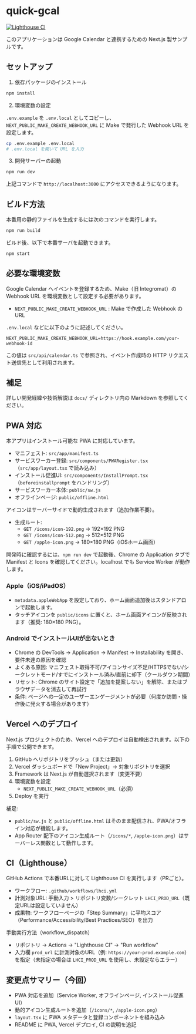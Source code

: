 # quick-gcal

[![Lighthouse CI](https://github.com/nyom3/quick-gcal/actions/workflows/lhci.yml/badge.svg)](https://github.com/nyom3/quick-gcal/actions/workflows/lhci.yml)

このアプリケーションは Google Calendar と連携するための Next.js 製サンプルです。

## セットアップ

1. 依存パッケージのインストール

```bash
npm install
```

2. 環境変数の設定

`.env.example` を `.env.local` としてコピーし、`NEXT_PUBLIC_MAKE_CREATE_WEBHOOK_URL` に Make で発行した Webhook URL を設定します。

```bash
cp .env.example .env.local
# .env.local を開いて URL を入力
```

3. 開発サーバーの起動

```bash
npm run dev
```

上記コマンドで `http://localhost:3000` にアクセスできるようになります。

## ビルド方法

本番用の静的ファイルを生成するには次のコマンドを実行します。

```bash
npm run build
```

ビルド後、以下で本番サーバを起動できます。

```bash
npm start
```

## 必要な環境変数

Google Calendar へイベントを登録するため、Make（旧 Integromat）の Webhook URL を環境変数として設定する必要があります。

* `NEXT_PUBLIC_MAKE_CREATE_WEBHOOK_URL` : Make で作成した Webhook の URL

`.env.local` などに以下のように記述してください。

```env
NEXT_PUBLIC_MAKE_CREATE_WEBHOOK_URL=https://hook.example.com/your-webhook-id
```

この値は `src/api/calendar.ts` で参照され、イベント作成時の HTTP リクエスト送信先として利用されます。

## 補足

詳しい開発経緯や技術解説は `docs/` ディレクトリ内の Markdown を参照してください。

## PWA 対応

本アプリはインストール可能な PWA に対応しています。

- マニフェスト: `src/app/manifest.ts`
- サービスワーカー登録: `src/components/PWARegister.tsx`（`src/app/layout.tsx` で読み込み）
- インストール促進UI: `src/components/InstallPrompt.tsx`（`beforeinstallprompt` をハンドリング）
- サービスワーカー本体: `public/sw.js`
- オフラインページ: `public/offline.html`

アイコンはサーバーサイドで動的生成されます（追加作業不要）。

- 生成ルート:
  - `GET /icons/icon-192.png` → 192×192 PNG
  - `GET /icons/icon-512.png` → 512×512 PNG
  - `GET /apple-icon.png` → 180×180 PNG（iOSホーム画面）

開発時に確認するには、`npm run dev` で起動後、Chrome の Application タブで Manifest と Icons を確認してください。localhost でも Service Worker が動作します。

### Apple（iOS/iPadOS）
- `metadata.appleWebApp` を設定しており、ホーム画面追加後はスタンドアロンで起動します。
- タッチアイコンを `public/icons` に置くと、ホーム画面アイコンが反映されます（推奨: 180×180 PNG）。

### Android でインストールUIが出ないとき
- Chrome の DevTools → Application → Manifest → Installability を開き、要件未達の原因を確認
- よくある原因: マニフェスト取得不可/アイコンサイズ不足/HTTPSでない/シークレットモード/すでにインストール済み/直前に却下（クールダウン期間）
- リセット: Chrome のサイト設定で「追加を提案しない」を解除、またはブラウザデータを消去して再試行
- 条件: ページへの一定のユーザーエンゲージメントが必要（何度か訪問・操作後に発火する場合があります）

## Vercel へのデプロイ

Next.js プロジェクトのため、Vercel へのデプロイは自動検出されます。以下の手順で公開できます。

1. GitHub へリポジトリをプッシュ（または更新）
2. Vercel ダッシュボードで「New Project」→ 対象リポジトリを選択
3. Framework は Next.js が自動選択されます（変更不要）
4. 環境変数を設定
   - `NEXT_PUBLIC_MAKE_CREATE_WEBHOOK_URL`（必須）
5. Deploy を実行

補足:
- `public/sw.js` と `public/offline.html` はそのまま配信され、PWA/オフライン対応が機能します。
- App Router 配下のアイコン生成ルート（`/icons/*`, `/apple-icon.png`）はサーバーレス関数として動作します。

## CI（Lighthouse）

GitHub Actions で本番URLに対して Lighthouse CI を実行します（PRごと）。

- ワークフロー: `.github/workflows/lhci.yml`
- 計測対象URL: 手動入力 > リポジトリ変数/シークレット `LHCI_PROD_URL`（既定URLは設定していません）
- 成果物: ワークフローページの「Step Summary」に平均スコア（Performance/Accessibility/Best Practices/SEO）を出力

手動実行方法（workflow_dispatch）
- リポジトリ → Actions → "Lighthouse CI" → "Run workflow"
- 入力欄 `prod_url` に計測対象のURL（例: `https://your-prod.example.com`）を指定（未指定の場合は `LHCI_PROD_URL` を使用し、未設定ならエラー）

## 変更点サマリー（今回）

- PWA 対応を追加（Service Worker, オフラインページ, インストール促進UI）
- 動的アイコン生成ルートを追加（`/icons/*`, `/apple-icon.png`）
- `layout.tsx` に PWA メタデータと登録コンポーネントを組み込み
- README に PWA, Vercel デプロイ, CI の説明を追記
